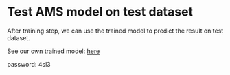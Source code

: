 # Test AMS model on test dataset

After training step, we can use the trained model to predict the result on test dataset.

See our own trained model:  [here](http://pan.baidu.com/s/1hrZxSiS)

password: 4sl3

